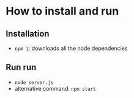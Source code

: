 # How to install and run

## Installation

- `npm i`: downloads all the node dependencies


## Run run

- `node server.js`
- alternative command: `npm start`